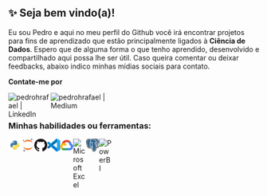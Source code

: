 ## ✨ Seja bem vindo(a)!

Eu sou Pedro e aqui no meu perfil do Github você irá encontrar projetos para fins de aprendizado que estão principalmente ligados à __Ciência de Dados__.
Espero que de alguma forma o que tenho aprendido, desenvolvido e compartilhado aqui possa lhe ser útil.
Caso queira comentar ou deixar feedbacks, abaixo indico minhas mídias sociais para contato.

__Contate-me por__

[<img align="left" alt="pedrohrafael | LinkedIn" width="85px" src="https://upload.wikimedia.org/wikipedia/commons/thumb/0/01/LinkedIn_Logo.svg/1024px-LinkedIn_Logo.svg.png" />][linkedin]
[<img align="left" alt="pedrohrafael | Medium" width="110px" src="https://upload.wikimedia.org/wikipedia/commons/0/0d/Medium_%28website%29_logo.svg" />][medium]
<br>
#
### Minhas habilidades ou ferramentas:

[<img align="left" alt="Python" width="26px" src="https://raw.githubusercontent.com/github/explore/80688e429a7d4ef2fca1e82350fe8e3517d3494d/topics/python/python.png" />][python]
[<img align="left" alt="Python" width="26px" src="https://raw.githubusercontent.com/devicons/devicon/master/icons/jupyter/jupyter-original.svg"/>][jupyter]
[<img align="left" alt="GitHub" width="26px" src="https://raw.githubusercontent.com/github/explore/78df643247d429f6cc873026c0622819ad797942/topics/github/github.png" />][github]
[<img align="left" alt="Visual Studio Code" width="26px" src="https://raw.githubusercontent.com/github/explore/80688e429a7d4ef2fca1e82350fe8e3517d3494d/topics/visual-studio-code/visual-studio-code.png"/>][vscode]
[<img align="left" alt="Google Cloud" width="26px" src="https://raw.githubusercontent.com/github/explore/08e8077e6cd7375c007c6fd6ac8cced5d7738494/topics/google-cloud/google-cloud.png" />][googleCloud]
[<img align="left" alt="Microsoft Excel" width="26px" src="https://img.icons8.com/color/452/microsoft-excel-2019--v1.png" />][excel]
[<img align="left" alt="Postgresql" width="26px" src="https://raw.githubusercontent.com/github/explore/80688e429a7d4ef2fca1e82350fe8e3517d3494d/topics/postgresql/postgresql.png"/>][postgresql]
[<img align="left" alt="PowerBI" width="26px" src="https://cdn.worldvectorlogo.com/logos/power-bi.svg"/>][PowerBI]

<br>

[linkedin]: https://www.linkedin.com/in/pedrohrafael/
[medium]: https://medium.com/@pedrohrafael
[python]: https://www.python.org/
[jupyter]:https://jupyter.org/
[github]: https://github.com/
[vscode]: https://code.visualstudio.com/
[googleCloud]:https://cloud.google.com/
[excel]: https://www.microsoft.com/pt-br/microsoft-365/excel
[postgresql]: https://www.postgresql.org/
[PowerBI]: https://powerbi.microsoft.com/pt-br/
